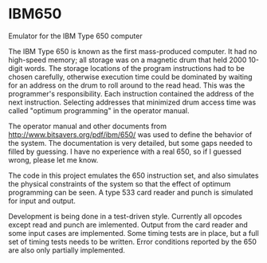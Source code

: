 # IBM650
Emulator for the IBM Type 650 computer

The IBM Type 650 is known as the first mass-produced computer.  It had no high-speed memory; all storage was on a magnetic drum that held 2000 10-digit words.  The storage locations of the program instructions had to be chosen carefully, otherwise execution time could be dominated by waiting for an address on the drum to roll around to the read head.  This was the programmer's responsibility.  Each instruction contained the address of the next instruction.  Selecting addresses that minimized drum access time was called "optimum programming" in the operator manual.

The operator manual and other documents from http://www.bitsavers.org/pdf/ibm/650/ was used to define the behavior of the system.  The documentation is very detailed, but some gaps needed to filled by guessing.  I have no experience with a real 650, so if I guessed wrong, please let me know.

The code in this project emulates the 650 instruction set, and also simulates the physical constraints of the system so that the effect of optimum programming can be seen.  A type 533 card reader and punch is simulated for input and output.

Development is being done in a test-driven style.  Currently all opcodes except read and punch are imlemented.  Output from the card reader and some input cases are implemented.  Some timing tests are in place, but a full set of timing tests needs to be written.  Error conditions reported by the 650 are also only partially implemented. 
